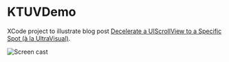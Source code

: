 # KTUVDemo

XCode project to illustrate blog post [Decelerate a UIScrollView to a Specific Spot (à la UltraVisual)](http://keighl.com/post/decelerate-uiscrollview-ala-ultravisual/).

![Screen cast](https://cloud.githubusercontent.com/assets/1630974/15628886/fc4e3a26-2515-11e6-8cba-966b96c9f034.gif)



